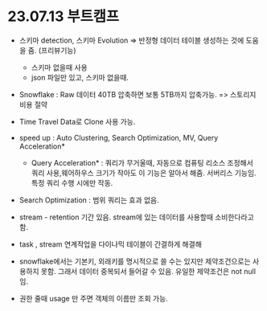 # 23.07.13 부트캠프

- 스키마 detection, 스키마 Evolution => 반정형 데이터 테이블 생성하는 것에 도움을 줌. (프리뷰기능)
  - 스키마 없을때 사용
  - json 파일만 있고, 스키마 없을때.


- Snowflake : Raw 데이터 40TB 압축하면 보통 5TB까지 압축가능. => 스토리지 비용 절약
- Time Travel Data로 Clone 사용 가능.
- speed up : Auto Clustering, Search Optimization, MV, Query Acceleration*

  - Query Acceleration* : 쿼리가 무거울때, 자동으로 컴퓨팅 리소스 조정해서 쿼리 사용,웨어하우스 크기가 작아도 이 기능은 알아서 해줌. 서버리스 기능임. 특정 쿼리 수행 시에만 작동.
- Search Optimization : 범위 쿼리는 효과 없음.
- stream - retention 기간 있음. stream에 있는 데이터를 사용할때 소비한다라고 함.
- task , stream 연계작업을 다이나믹 테이블이 간결하게 해결해
- snowflake에서는 기본키, 외래키를 명시적으로 쓸 수는 있지만 제약조건으로는 사용하지 못함. 그래서 데이터 중복되서 들어갈 수 있음. 유일한 제약조건은 not null 임.
- 권한 줄때 usage 만 주면 객체의 이름만 조회 가능.
